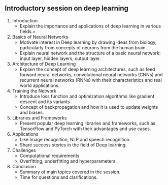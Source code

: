 ## Introductory session on deep learning

1. Introduction
    - Explain the importance and applications of deep learning in various fields.=
2. Basics of Neural Networks
    - Motivate interest in Deep learning by drawing ideas from biology, particularly from concepts of neurons from the human brain.
    - Explain neural network and the structure of a basic neural network: input layer, hidden layers, output layer.
3. Architecture of Deep Learning 
    -   Explain the concept of deep learning architectures, such as feed forward neural networks, convolutional neural networks (CNNs) and recurrent neural networks (RNNs) with their characteristics and real world applications.
4. Training the Network
    - Introduce loss function and optimization algorithms like gradient descent and its variants 
    - Concept of backpropagation and how it is used to update weights and biases.
5. Libraries and Frameworks
    -   Present popular deep learning libraries and frameworks, such as TensorFlow and PyTorch with their advantages and use cases.
6. Applications
    - Like Image recognition, NLP and speech recognition.
    - Share success stories in the field of Deep learning.
7. Challenges
    - Computational requirements
    - Overfitting, underfitting and hyperparameters.
8. Conclusion
    - Summary of main topics covered in the session.
    - Time for questions and clarifications.
